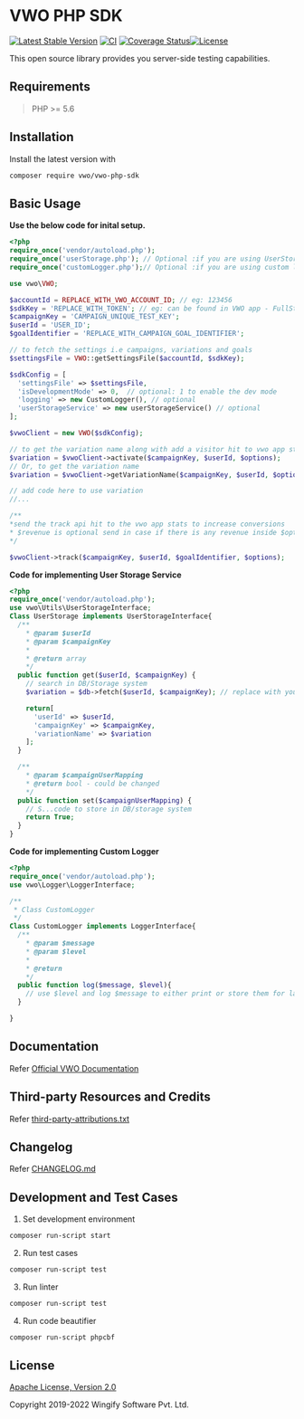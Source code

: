 # VWO PHP SDK

[![Latest Stable Version](https://img.shields.io/packagist/v/vwo/vwo-php-sdk.svg)](https://packagist.org/packages/vwo/vwo-php-sdk) [![CI](https://github.com/wingify/vwo-php-sdk/workflows/CI/badge.svg?branch=master)](https://github.com/wingify/vwo-php-sdk/actions?query=workflow%3ACI)
 [![Coverage Status](https://coveralls.io/repos/github/wingify/vwo-php-sdk/badge.svg?branch=master)](https://coveralls.io/github/wingify/vwo-php-sdk?branch=master)[![License](https://img.shields.io/badge/License-Apache%202.0-blue.svg)](http://www.apache.org/licenses/LICENSE-2.0)

This open source library provides you server-side testing capabilities.

## Requirements

> PHP >= 5.6

## Installation

Install the latest version with

```bash
composer require vwo/vwo-php-sdk
```

## Basic Usage

**Use the below code for inital setup.**

```php
<?php
require_once('vendor/autoload.php');
require_once('userStorage.php'); // Optional :if you are using UserStorage service feature
require_once('customLogger.php');// Optional :if you are using custom logging feature

use vwo\VWO;

$accountId = REPLACE_WITH_VWO_ACCOUNT_ID; // eg: 123456
$sdkKey = 'REPLACE_WITH_TOKEN'; // eg: can be found in VWO app - FullStack project
$campaignKey = 'CAMPAIGN_UNIQUE_TEST_KEY';
$userId = 'USER_ID';
$goalIdentifier = 'REPLACE_WITH_CAMPAIGN_GOAL_IDENTIFIER';

// to fetch the settings i.e campaigns, variations and goals
$settingsFile = VWO::getSettingsFile($accountId, $sdkKey);

$sdkConfig = [
  'settingsFile' => $settingsFile,
  'isDevelopmentMode' => 0,  // optional: 1 to enable the dev mode
  'logging' => new CustomLogger(), // optional
  'userStorageService' => new userStorageService() // optional
];

$vwoClient = new VWO($sdkConfig);

// to get the variation name along with add a visitor hit to vwo app stats
$variation = $vwoClient->activate($campaignKey, $userId, $options);
// Or, to get the variation name
$variation = $vwoClient->getVariationName($campaignKey, $userId, $options);

// add code here to use variation
//...

/**
*send the track api hit to the vwo app stats to increase conversions
* $revenue is optional send in case if there is any revenue inside $options
*/

$vwoClient->track($campaignKey, $userId, $goalIdentifier, $options);
```

**Code for implementing User Storage Service**

```php
<?php
require_once('vendor/autoload.php');
use vwo\Utils\UserStorageInterface;
Class UserStorage implements UserStorageInterface{
  /**
    * @param $userId
    * @param $campaignKey
    *
    * @return array
    */
  public function get($userId, $campaignKey) {
    // search in DB/Storage system
    $variation = $db->fetch($userId, $campaignKey); // replace with your implementation

    return[
      'userId' => $userId,
      'campaignKey' => $campaignKey,
      'variationName' => $variation
    ];
  }

  /**
    * @param $campaignUserMapping
    * @return bool - could be changed
    */
  public function set($campaignUserMapping) {
    // S...code to store in DB/storage system
    return True;
  }
}
```

**Code for implementing Custom Logger**

```php
<?php
require_once('vendor/autoload.php');
use vwo\Logger\LoggerInterface;

/**
 * Class CustomLogger
 */
Class CustomLogger implements LoggerInterface{
  /**
    * @param $message
    * @param $level
    *
    * @return
    */
  public function log($message, $level){
    // use $level and log $message to either print or store them for later use
  }

}
```

## Documentation

Refer [Official VWO Documentation](https://developers.vwo.com/reference#fullstack-introduction)

## Third-party Resources and Credits

Refer [third-party-attributions.txt](https://github.com/wingify/vwo-php-sdk/blob/master/third-party-attributions.txt)

## Changelog

Refer [CHANGELOG.md](https://github.com/wingify/vwo-php-sdk/blob/master/CHANGELOG.md)

## Development and Test Cases

1. Set development environment

```bash
composer run-script start
```

2. Run test cases

```bash
composer run-script test
```

3. Run linter

```bash
composer run-script test
```

4. Run code beautifier

```bash
composer run-script phpcbf
```

## License

[Apache License, Version 2.0](https://github.com/wingify/vwo-php-sdk/blob/master/LICENSE)

Copyright 2019-2022 Wingify Software Pvt. Ltd.

